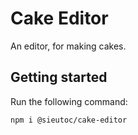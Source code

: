 # Cake Editor

An editor, for making cakes.

## Getting started

Run the following command:

```sh
npm i @sieutoc/cake-editor
```
